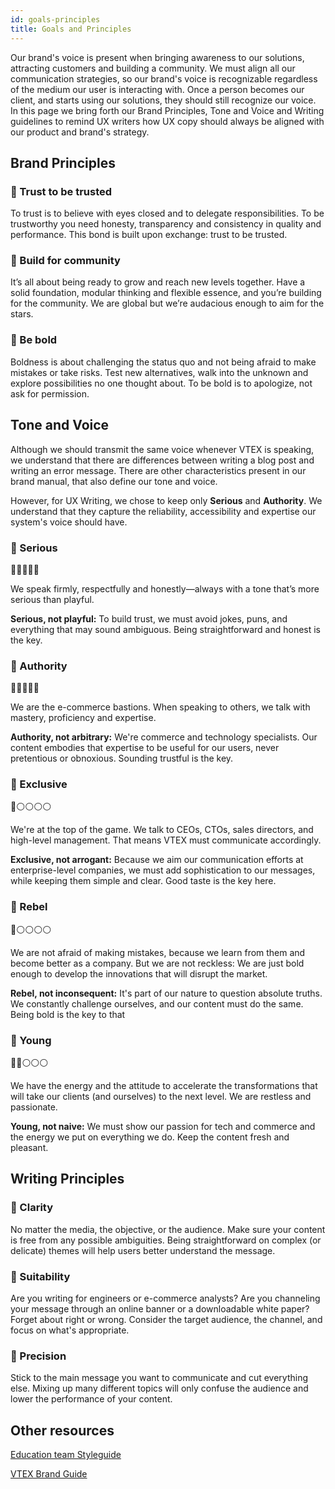 ```yaml
---
id: goals-principles
title: Goals and Principles
---
```


Our brand's voice is present when bringing awareness to our solutions, attracting customers and building a community. We must align all our communication strategies, so our brand's voice is recognizable regardless of the medium our user is interacting with. Once a person becomes our client, and starts using our solutions, they should still recognize our voice. In this page we bring forth our Brand Principles, Tone and Voice and Writing guidelines to remind UX writers how UX copy should always be aligned with our product and brand's strategy. 


## Brand Principles

### 🎯 Trust to be trusted

To trust is to believe with eyes closed and to delegate responsibilities. To be trustworthy you need honesty, transparency and consistency in quality and performance. This bond is built upon exchange: trust to be trusted.

### 🎯 Build for community

It’s all about being ready to grow and reach new levels together. Have a solid foundation, modular thinking and flexible essence, and you’re building for the community. We are global but we’re audacious enough to aim for the stars.

### 🎯 Be bold

Boldness is about challenging the status quo and not being afraid to make mistakes or take risks. Test new alternatives, walk into the unknown and explore possibilities no one thought about. To be bold is to apologize, not ask for permission.



## Tone and Voice


Although we should transmit the same voice whenever VTEX is speaking, we understand that there are differences between writing a blog post and writing an error message. There are other characteristics present in our brand manual, that also define our tone and voice. 

However, for UX Writing, we chose to keep only **Serious** and **Authority**. We understand that they capture the reliability, accessibility and expertise our system's voice should have. 


### 📣 Serious
🔴🔴🔴🔴🔴

We speak firmly, respectfully and honestly—always with a tone that’s more serious than playful.

**Serious, not playful:** To build trust, we must avoid jokes, puns, and everything that may sound ambiguous. Being straightforward and honest is the key.


### 📣 Authority
🔴🔴🔴🔴🔴

We are the e-commerce bastions. When speaking to others, we talk with mastery, proficiency and expertise.

**Authority, not arbitrary:** We're commerce and technology specialists. Our content embodies that expertise to be useful for our users, never pretentious or obnoxious. Sounding trustful is the key.


### 📣 Exclusive 
🔴⚪⚪⚪⚪

We're at the top of the game. We talk to CEOs, CTOs, sales directors, and high-level management. That means VTEX must communicate accordingly.

**Exclusive, not arrogant:** Because we aim our communication efforts at enterprise-level companies, we must add sophistication to our messages, while keeping them simple and clear. Good taste is the key here.


### 📣 Rebel
🔴⚪⚪⚪⚪

We are not afraid of making mistakes, because we learn from them and become better as a company. But we are not reckless: We are just bold enough to develop the innovations that will disrupt the market.

**Rebel, not inconsequent:** It's part of our nature to question absolute truths. We constantly challenge ourselves, and our content must do the same. Being bold is the key to that



### 📣 Young
🔴🔴⚪⚪⚪

We have the energy and the attitude to accelerate the transformations that will take our clients (and ourselves) to the next level. We are restless and passionate.

**Young, not naive:** We must show our passion for tech and commerce and the energy we put on everything we do. Keep the content fresh and pleasant.



## Writing Principles

### 📝 Clarity

No matter the media, the objective, or the audience. Make sure your content is free from any possible ambiguities. Being straightforward on complex (or delicate) themes will help users better understand the message.

### 📝 Suitability

Are you writing for engineers or e-commerce analysts? Are you channeling your message through an online banner or a downloadable white paper? Forget about right or wrong. Consider the target audience, the channel, and focus on what's appropriate.

### 📝 Precision

Stick to the main message you want to communicate and cut everything else. Mixing up many different topics will only confuse the audience and lower the performance of your content.


## Other resources

[Education team Styleguide](https://www.notion.so/Technical-Writing-Guidelines-a65f395263ea4d6d93e6c3c2bb7afd21)  

[VTEX Brand Guide](http://brand.vtex.com/brand/)


